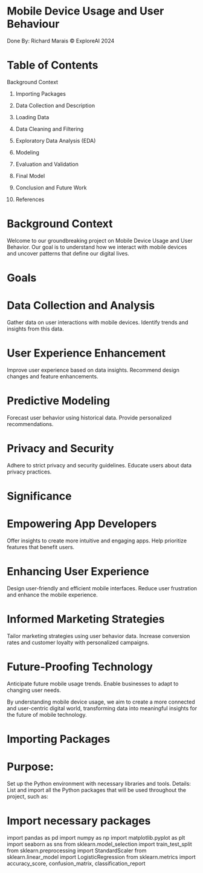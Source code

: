 # Mobile Device Usage and User Behaviour

Done By: Richard Marais © ExploreAI 2024

# Table of Contents
Background Context

1. Importing Packages

2. Data Collection and Description

3. Loading Data

4. Data Cleaning and Filtering

5. Exploratory Data Analysis (EDA)

6. Modeling

7. Evaluation and Validation

8. Final Model

9. Conclusion and Future Work

10. References

# Background Context
Welcome to our groundbreaking project on Mobile Device Usage and User Behavior. Our goal is to understand how we interact with mobile devices and uncover patterns that define our digital lives.

# Goals

# Data Collection and Analysis
Gather data on user interactions with mobile devices.
Identify trends and insights from this data.

# User Experience Enhancement
Improve user experience based on data insights.
Recommend design changes and feature enhancements.

# Predictive Modeling
Forecast user behavior using historical data.
Provide personalized recommendations.

# Privacy and Security
Adhere to strict privacy and security guidelines.
Educate users about data privacy practices.

# Significance

# Empowering App Developers
Offer insights to create more intuitive and engaging apps.
Help prioritize features that benefit users.

# Enhancing User Experience
Design user-friendly and efficient mobile interfaces.
Reduce user frustration and enhance the mobile experience.

# Informed Marketing Strategies
Tailor marketing strategies using user behavior data.
Increase conversion rates and customer loyalty with personalized campaigns.

# Future-Proofing Technology
Anticipate future mobile usage trends.
Enable businesses to adapt to changing user needs.

By understanding mobile device usage, we aim to create a more connected and user-centric digital world, transforming data into meaningful insights for the future of mobile technology.

# Importing Packages

# Purpose: 
Set up the Python environment with necessary libraries and tools. Details: List and import all the Python packages that will be used throughout the project, such as:

# Import necessary packages

import pandas as pd
import numpy as np
import matplotlib.pyplot as plt
import seaborn as sns
from sklearn.model_selection import train_test_split
from sklearn.preprocessing import StandardScaler
from sklearn.linear_model import LogisticRegression
from sklearn.metrics import accuracy_score, confusion_matrix, classification_report


